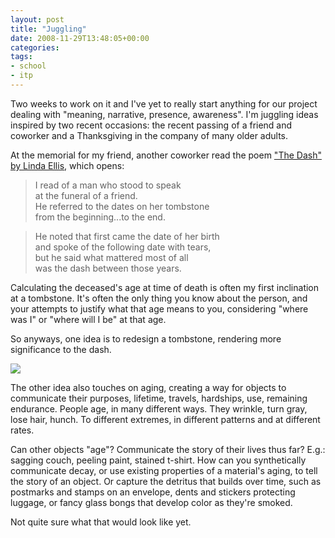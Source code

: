 ```yaml
---
layout: post
title: "Juggling"
date: 2008-11-29T13:48:05+00:00
categories:
tags:
- school
- itp
---
```

Two weeks to work on it and I've yet to really start anything for our project dealing with "meaning, narrative, presence, awareness". I'm juggling ideas inspired by two recent occasions: the recent passing of a friend and coworker and a Thanksgiving in the company of many older adults.

At the memorial for my friend, another coworker read the poem ["The Dash" by Linda Ellis](http://lindaellis.typepad.com/my_weblog/2007/11/the-dash.html), which opens:

> I read of a man who stood to speak  
> at the funeral of a friend.  
> He referred to the dates on her tombstone  
> from the beginning...to the end.

> He noted that first came the date of her birth  
> and spoke of the following date with tears,  
> but he said what mattered most of all  
> was the dash between those years.

Calculating the deceased's age at time of death is often my first inclination at a tombstone. It's often the only thing you know about the person, and your attempts to justify what that age means to you, considering "where was I" or "where will I be" at that age.

So anyways, one idea is to redesign a tombstone, rendering more significance to the dash.

<img src="http://www.babygadget.net/suitcase-couverture.jpg" />

The other idea also touches on aging, creating a way for objects to communicate their purposes, lifetime, travels, hardships, use, remaining endurance. People age, in many different ways. They wrinkle, turn gray, lose hair, hunch. To different extremes, in different patterns and at different rates.

Can other objects "age"? Communicate the story of their lives thus far? E.g.: sagging couch, peeling paint, stained t-shirt. How can you synthetically communicate decay, or use existing properties of a material's aging, to tell the story of an object. Or capture the detritus that builds over time, such as postmarks and stamps on an envelope, dents and stickers protecting luggage, or fancy glass bongs that develop color as they're smoked.

Not quite sure what that would look like yet.
